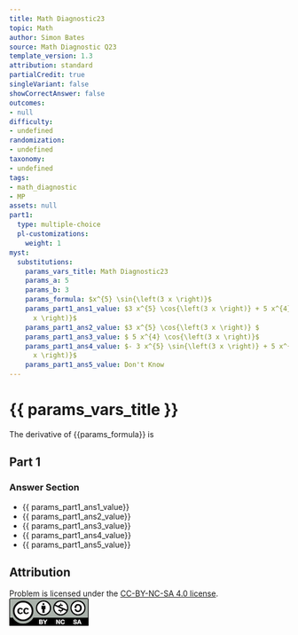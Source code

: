 ```yaml
---
title: Math Diagnostic23
topic: Math
author: Simon Bates
source: Math Diagnostic Q23
template_version: 1.3
attribution: standard
partialCredit: true
singleVariant: false
showCorrectAnswer: false
outcomes:
- null
difficulty:
- undefined
randomization:
- undefined
taxonomy:
- undefined
tags:
- math_diagnostic
- MP
assets: null
part1:
  type: multiple-choice
  pl-customizations:
    weight: 1
myst:
  substitutions:
    params_vars_title: Math Diagnostic23
    params_a: 5
    params_b: 3
    params_formula: $x^{5} \sin{\left(3 x \right)}$
    params_part1_ans1_value: $3 x^{5} \cos{\left(3 x \right)} + 5 x^{4} \sin{\left(3
      x \right)}$
    params_part1_ans2_value: $3 x^{5} \cos{\left(3 x \right)} $
    params_part1_ans3_value: $ 5 x^{4} \cos{\left(3 x \right)}$
    params_part1_ans4_value: $- 3 x^{5} \sin{\left(3 x \right)} + 5 x^{4} \cos{\left(3
      x \right)}$
    params_part1_ans5_value: Don't Know
---
```

# {{ params_vars_title }}
The derivative of {{params_formula}} is

## Part 1

### Answer Section

- {{ params_part1_ans1_value}}
- {{ params_part1_ans2_value}}
- {{ params_part1_ans3_value}}
- {{ params_part1_ans4_value}}
- {{ params_part1_ans5_value}}

## Attribution

Problem is licensed under the [CC-BY-NC-SA 4.0 license](https://creativecommons.org/licenses/by-nc-sa/4.0/).<br> ![The Creative Commons 4.0 license requiring attribution-BY, non-commercial-NC, and share-alike-SA license.](https://raw.githubusercontent.com/firasm/bits/master/by-nc-sa.png)